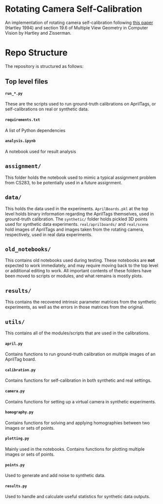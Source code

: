 # Rotating Camera Self-Calibration
An implementation of rotating camera self-calibration following [this paper](https://link.springer.com/chapter/10.1007/3-540-57956-7_52) (Hartley 1994) and section 19.6 of Multiple View Geometry in Computer Vision by Hartley and Zisserman.

# Repo Structure
The repository is structured as follows:

## Top level files
#### `run_*.py`
These are the scripts used to run ground-truth calibrations on AprilTags, or self-calibrations on real or synthetic data.

#### `requirements.txt`
A list of Python dependencies

#### `analysis.ipynb`
A notebook used for result analysis

## `assignment/`
This folder holds the notebook used to mimic a typical assignment problem from CS283, to be potentially used in a future assignment.

## `data/`
This holds the data used in the experiments. `AprilBoards.pkl` at the top level holds binary information regarding the AprilTags themselves, used in ground-truth calibration. The `synthetic/` folder holds pickled 3D points used for synthetic data experiments. `real/aprilboards/` and `real/scene` hold images of AprilTags and images taken from the rotating camera, respectively, used in real data experiments.

## `old_notebooks/`
This contains old notebooks used during testing. These notebooks are **not** expected to work immediately, and may require moving back to the top level or additional editing to work. All important contents of these folders have been moved to scripts or modules, and what remains is mostly plots.

## `results/`
This contains the recovered intrinsic parameter matrices from the synthetic experiments, as well as the errors in those matrices from the original.

## `utils/`
This contains all of the modules/scripts that are used in the calibrations.

#### `april.py`
Contains functions to run ground-truth calibration on multiple images of an AprilTag board.

#### `calibration.py`
Contains functions for self-calibration in both synthetic and real settings.

#### `camera.py`
Contains functions for setting up a virtual camera in synthetic experiments.

#### `homography.py`
Contains functions for solving and applying homographies between two images or sets of points.

#### `plotting.py`
Mainly used in the notebooks. Contains functions for plotting multiple images or sets of points.

#### `points.py`
Used to generate and add noise to synthetic data.

#### `results.py`
Used to handle and calculate useful statistics for synthetic data outputs.